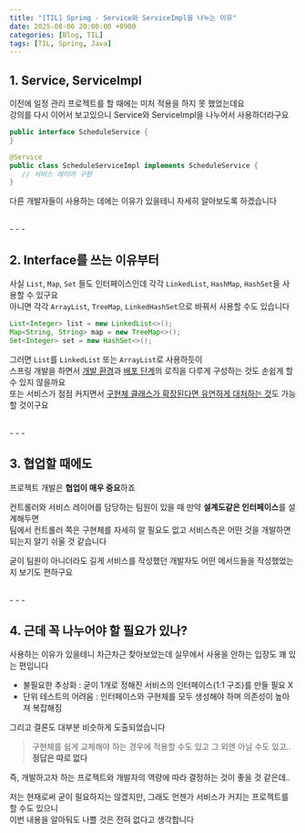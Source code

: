 ```yaml
---
title: "[TIL] Spring - Service와 ServiceImpl을 나누는 이유"
date: 2025-08-06 20:00:00 +0900
categories: [Blog, TIL]
tags: [TIL, Spring, Java]
---
```


## 1. Service, ServiceImpl

이전에 일정 관리 프로젝트를 할 때에는 미처 적용을 하지 못 했었는데요  
강의를 다시 이어서 보고있으니 Service와 ServiceImpl을 나누어서 사용하더라구요  
  
```java
public interface ScheduleService {
}

@Service
public class ScheduleServiceImpl implements ScheduleService {
   // 서비스 레이어 구현
}
```
  
다른 개발자들이 사용하는 데에는 이유가 있을테니 자세히 알아보도록 하겠습니다  
  
<br>
- - -

## 2. Interface를 쓰는 이유부터
  
사실 `List`, `Map`, `Set` 들도 인터페이스인데 각각 `LinkedList`, `HashMap`, `HashSet`을 사용할 수 있구요  
아니면 각각 `ArrayList`, `TreeMap`, `LinkedHashSet`으로 바꿔서 사용할 수도 있습니다  
  
```java
List<Integer> list = new LinkedList<>();
Map<String, String> map = new TreeMap<>();
Set<Integer> set = new HashSet<>();
```
  
그러면 `List`를 `LinkedList` 또는 `ArrayList`로 사용하듯이  
스프링 개발을 하면서 <u>개발 환경</u>과 <u>배포 단계</u>의 로직을 다루게 구성하는 것도 손쉽게 할 수 있지 않을까요  
또는 서비스가 점점 커지면서 <u>구현체 클래스가 확장된다면 유연하게 대처하는 것</u>도 가능할 것이구요  
  
<br>
- - -

## 3. 협업할 때에도

프로젝트 개발은 **협업이 매우 중요**하죠  
  
컨트롤러와 서비스 레이어를 담당하는 팀원이 있을 때 만약 **설계도같은 인터페이스**를 설계해두면  
팀에서 컨트롤러 쪽은 구현체를 자세히 알 필요도 없고 서비스측은 어떤 것을 개발하면 되는지 알기 쉬울 것 같습니다  
  
굳이 팀원이 아니더라도 길게 서비스를 작성했던 개발자도 어떤 메서드들을 작성했었는지 보기도 편하구요  
  
<br>
- - -

## 4. 근데 꼭 나누어야 할 필요가 있나?
  
사용하는 이유가 있을테니 차근차근 찾아보았는데 실무에서 사용을 안하는 입장도 꽤 있는 편입니다  

- 불필요한 추상화 : 굳이 1개로 정해진 서비스의 인터페이스(1:1 구조)를 만들 필요 X  
- 단위 테스트의 어려움 : 인터페이스와 구현체를 모두 생성해야 하며 의존성이 높아져 복잡해짐  
  
그리고 결론도 대부분 비슷하게 도출되었습니다  

> 구현체를 쉽게 교체해야 하는 경우에 적용할 수도 있고 그 외엔 아닐 수도 있고..  
> **정답은 따로 없다**

즉, 개발하고자 하는 프로젝트와 개발자의 역량에 따라 결정하는 것이 좋을 것 같은데..  
  
저는 현재로써 굳이 필요하지는 않겠지만, 그래도 언젠가 서비스가 커지는 프로젝트를 할 수도 있으니  
이번 내용을 알아둬도 나쁠 것은 전혀 없다고 생각합니다  